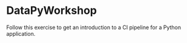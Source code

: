# DataPyWorkshop

Follow this exercise to get an introduction to a CI pipeline for a Python application.
